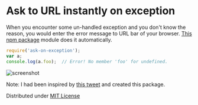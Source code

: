 Ask to URL instantly on exception
=================================

When you encounter some un-handled exception and you don't know the reason, you would enter the error message to URL bar of your browser.  [This npm package](https://www.npmjs.com/package/ask-on-exception) module does it automatically.

```javascript
require('ask-on-exception');
var a;
console.log(a.foo);  // Error! No member 'foo' for undefined.
```

![screenshot](https://raw.githubusercontent.com/rhysd/ss/master/ask-on-exception/main.gif)

Note: I had been inspired by [this tweet](https://twitter.com/haoel/status/695490584325152768) and created this package.

Distributed under [MIT License](LICENSE.txt)
